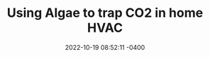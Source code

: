 ---
layout: garden_item
title:  "Using Algae to trap CO2 in home HVAC"
date:   2022-10-19 08:52:11 -0400
category: IAQ
tags:
  - iaq
  - vgt
  - co2
  - algae
status: Empty
type: branch
published: true
permalink: /garden/iaq/using_algae_to_trap_co2_in_home_hvac.html
---